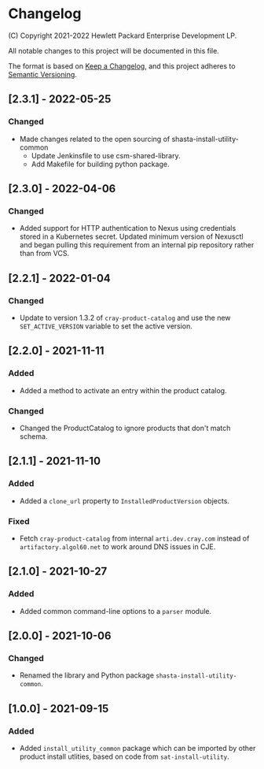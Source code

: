 # Changelog

(C) Copyright 2021-2022 Hewlett Packard Enterprise Development LP.

All notable changes to this project will be documented in this file.

The format is based on [Keep a Changelog](https://keepachangelog.com/en/1.0.0/),
and this project adheres to [Semantic Versioning](https://semver.org/spec/v2.0.0.html).

## [2.3.1] - 2022-05-25

### Changed
- Made changes related to the open sourcing of shasta-install-utility-common
    - Update Jenkinsfile to use csm-shared-library.
    - Add Makefile for building python package.

## [2.3.0] - 2022-04-06

### Changed

- Added support for HTTP authentication to Nexus using credentials stored
  in a Kubernetes secret. Updated minimum version of Nexusctl and began pulling
  this requirement from an internal pip repository rather than from VCS.

## [2.2.1] - 2022-01-04

### Changed

- Update to version 1.3.2 of ``cray-product-catalog`` and use the new
  ``SET_ACTIVE_VERSION`` variable to set the active version.

## [2.2.0] - 2021-11-11

### Added

- Added a method to activate an entry within the product catalog.

### Changed

- Changed the ProductCatalog to ignore products that don't match schema.

## [2.1.1] - 2021-11-10

### Added

- Added a ``clone_url`` property to ``InstalledProductVersion`` objects.

### Fixed

- Fetch ``cray-product-catalog`` from internal ``arti.dev.cray.com`` instead of
  ``artifactory.algol60.net`` to work around DNS issues in CJE.

## [2.1.0] - 2021-10-27

### Added

- Added common command-line options to a ``parser`` module.

## [2.0.0] - 2021-10-06

### Changed

- Renamed the library and Python package ``shasta-install-utility-common``.

## [1.0.0] - 2021-09-15

### Added

- Added ``install_utility_common`` package which can be imported by other
  product install utlities, based on code from ``sat-install-utility``.
